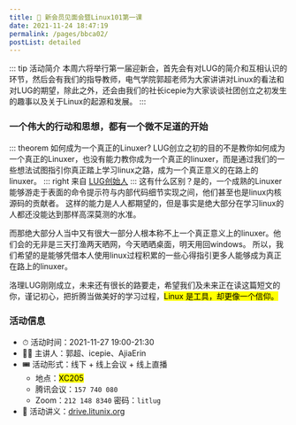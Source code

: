 ```yaml
---
title: 📢 新会员见面会暨Linux101第一课
date: 2021-11-24 18:47:19
permalink: /pages/bbca02/
postList: detailed
---
```




::: tip 活动简介
本周六将举行第一届迎新会，首先会有对LUG的简介和互相认识的环节，然后会有我们的指导教师，电气学院郭超老师为大家讲讲对Linux的看法和对LUG的期望，除此之外，还会由我们的社长icepie为大家谈谈社团创立之初发生的趣事以及关于Linux的起源和发展。
:::

### 一个伟大的行动和思想，都有一个微不足道的开始


::: theorem 如何成为一个真正的Linuxer?
LUG创立之初的目的不是教你如何成为一个真正的Linuxer，也没有能力教你成为一个真正的linuxer，而是通过我们的一些想法试图指引你真正踏上学习linux之路，成为一个真正意义的在路上的linuxer。
::: right
来自 [LUG创始人](/pages/about/#lug-person-in-charge)
:::
这有什么区别？是的，一个成熟的Linuxer能够游走于表面的命令提示符与内部代码细节实现之间，他们甚至也是linux内核源码的贡献者。
这样的能力是人人都期望的，但是事实是绝大部分在学习linux的人都还没能达到那样高深莫测的水准。

而那绝大部分人当中又有很大一部分人根本称不上一个真正意义上的linuxer。他们会的无非是三天打渔两天晒网，今天晒晒桌面，明天用回windows。
所以，我们希望的是能够凭借本人使用linux过程积累的一些心得指引更多人能够成为真正在路上的linuxer。

洛理LUG刚刚成立，未来还有很长的路要走，希望我们及未来正在读这篇短文的你，谨记初心，把折腾当做美好的学习过程，<mark>Linux 是工具，却更像一个信仰。</mark>

### 活动信息


-  ⏱ 活动时间：2021-11-27  19:00-21:30  <Badge text="UTC +08:00" />
-  👨‍🎓 主讲人：郭超、icepie、AjiaErin
-  🎟 活动形式：线下 + 线上会议 + 线上直播
   -  地点：<mark>XC205</mark>  <Badge text="开元校区"/>
   -  腾讯会议：` 157 740 080 `
   -  Zoom：` 212 148 8340 `  密码：` litlug `
- 📑 活动讲义：[drive.litunix.org](https://drive.iluoli.ren/home/LITLUG/Events/Linux101/2021-11-27)